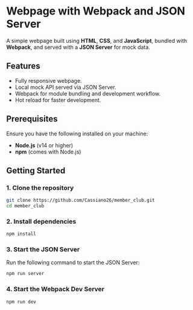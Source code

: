 # Webpage with Webpack and JSON Server

A simple webpage built using **HTML**, **CSS**, and **JavaScript**, bundled with **Webpack**, and served with a **JSON Server** for mock data. 

## Features

- Fully responsive webpage.
- Local mock API served via JSON Server.
- Webpack for module bundling and development workflow.
- Hot reload for faster development.

## Prerequisites

Ensure you have the following installed on your machine:

- **Node.js** (v14 or higher)
- **npm** (comes with Node.js)

## Getting Started

### 1. Clone the repository
```bash
git clone https://github.com/Cassiano26/member_club.git
cd member_club
```
### 2. Install dependencies
```bash
npm install
```
### 3. Start the JSON Server
Run the following command to start the JSON Server:

```bash
npm run server
```
### 4. Start the Webpack Dev Server
```bash
npm run dev
```


